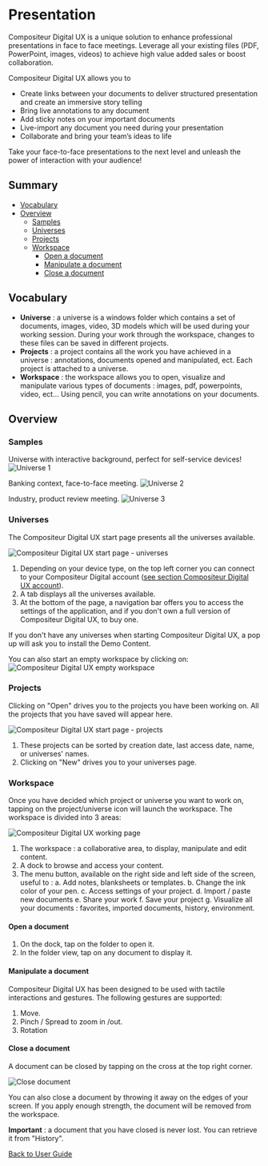 # Presentation 

Compositeur Digital UX is a unique solution to enhance professional presentations in face to face meetings. 
Leverage all your existing files (PDF, PowerPoint, images, videos) to achieve high value added sales or boost collaboration.

Compositeur Digital UX allows you to 
* Create links between your documents to deliver structured presentation and create an immersive story telling
* Bring live annotations to any document
* Add sticky notes on your important documents
* Live-import any document you need during your presentation
* Collaborate and bring your team’s ideas to life

Take your face-to-face presentations to the next level and unleash the power of interaction with your audience!

## Summary
* [Vocabulary](#vocabulary)
* [Overview](#overview)
  * [Samples](#samples)
  * [Universes](#universes)
  * [Projects](#projects)
  * [Workspace](#workspace)
    * [Open a document](#open-a-document)
    * [Manipulate a document](#manipulate-a-document)
    * [Close a document](#close-a-document)
## Vocabulary 

* **Universe** : a universe is a windows folder which contains a set of documents, images, video, 3D models which will be used during your working session. During your work through the workspace, changes to these files can be saved in different projects.
* **Projects** : a project contains all the work you have achieved in a universe : annotations, documents opened and manipulated, ect. Each project is attached to a universe.
* **Workspace** : the workspace allows you to open, visualize and manipulate various types of documents : images, pdf, powerpoints, video, ect... Using pencil, you can write annotations on your documents.

## Overview

### Samples

Universe with interactive background, perfect for self-service devices!
![Universe 1](../img/pres-universe1.JPG)

Banking context, face-to-face meeting.
![Universe 2](../img/pres-universe2.JPG)

Industry, product review meeting.
![Universe 3](../img/pres-universe3.JPG)

### Universes

The Compositeur Digital UX start page presents all the universes available. 

![Compositeur Digital UX start page - universes](../img/pres_universes.jpg)

1. Depending on your device type, on the top left corner you can connect to your Compositeur Digital account ([see section Compositeur Digital UX account](account.md)).
1. A tab displays all the universes available. 
1. At the bottom of the page, a navigation bar offers you to access the settings of the application, and if you don't own a full version of Compositeur Digital UX, to buy one.

If you don't have any universes when starting Compositeur Digital UX, a pop up will ask you to install the Demo Content. 

You can also start an empty workspace by clicking on:
![Compositeur Digital UX empty workspace](../img/pres_icon_empty_universe.jpg)


### Projects

Clicking on "Open" drives you to the projects you have been working on. All the projects that you have saved will appear here.

![Compositeur Digital UX start page - projects](../img/pres_projects_sort_by.jpg)

1. These projects can be sorted by creation date, last access date, name, or universes' names.
2. Clicking on "New" drives you to your universes page.

### Workspace

Once you have decided which project or universe you want to work on, tapping on the project/universe icon will launch the workspace.
The workspace is divided into 3 areas:

![Compositeur Digital UX working page](../img/pres_workspace.jpg)

1. The workspace : a collaborative area, to display, manipulate and edit content.
1. A dock to browse and access your content.
1. The menu button, available on the right side and left side of the screen, useful to : 
   a. Add notes, blanksheets or templates.
   b. Change the ink color of your pen.
   c. Access settings of your project.
   d. Import / paste new documents
   e. Share your work
   f. Save your project
   g. Visualize all your documents : favorites, imported documents, history, environment.

#### Open a document

1. On the dock, tap on the folder to open it.
1. In the folder view, tap on any document to display it.

#### Manipulate a document

Compositeur Digital UX has been designed to be used with tactile interactions and gestures.
The following gestures are supported:
1. Move.
1. Pinch / Spread to zoom in /out.
1. Rotation

#### Close a document

A document can be closed by tapping on the cross at the top right corner.

![Close document](../img/pres_workspace_close_doc.jpg)

You can also close a document by throwing it away on the edges of your screen. If you apply enough strength, the document will be removed from the workspace. 

**Important** : a document that you have closed is never lost. You can retrieve it from "History".


[Back to User Guide](index.md)
